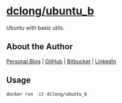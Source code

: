 
# [dclong/ubuntu_b](https://hub.docker.com/r/dclong/ubuntu_b/)

Ubuntu with basic utils.

## About the Author

[Personal Blog](http://www.legendu.net)   |   [GitHub](https://github.com/dclong)   |   [Bitbucket](https://bitbucket.org/dclong/)   |   [LinkedIn](http://www.linkedin.com/in/ben-chuanlong-du-1239b221/)

## Usage 

```
docker run -it dclong/ubuntu_b
```
